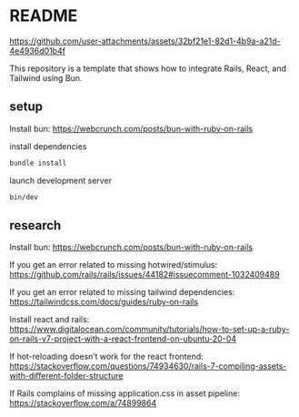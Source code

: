 # README



https://github.com/user-attachments/assets/32bf21e1-82d1-4b9a-a21d-4e4936d01b4f


This repository is a template that shows how to integrate Rails, React, and Tailwind using Bun. 

## setup

Install bun: https://webcrunch.com/posts/bun-with-ruby-on-rails

install dependencies
``` bash
bundle install
```
launch development server
``` bash
bin/dev
```


## research

Install bun: https://webcrunch.com/posts/bun-with-ruby-on-rails

If you get an error related to missing hotwired/stimulus: https://github.com/rails/rails/issues/44182#issuecomment-1032409489

If you get an error related to missing tailwind dependencies: https://tailwindcss.com/docs/guides/ruby-on-rails

Install react and rails: https://www.digitalocean.com/community/tutorials/how-to-set-up-a-ruby-on-rails-v7-project-with-a-react-frontend-on-ubuntu-20-04

If hot-reloading doesn’t work for the react frontend: https://stackoverflow.com/questions/74934630/rails-7-compiling-assets-with-different-folder-structure

If Rails complains of missing application.css in asset pipeline: https://stackoverflow.com/a/74899864
